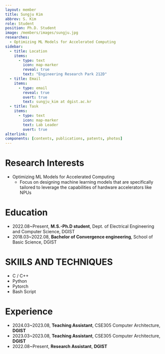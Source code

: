 ```yaml
---
layout: member
title: Sungju Kim
abbrev: S. Kim
role: Student
position: Ph.D. Student
image: /members/images/sungju.jpg
researches:
  - Optimizing ML Models for Accelerated Computing
sidebar:
  - title: Location
    items:
      - type: text
        icon: map-marker
        reveal: true
        text: "Engineering Research Park 212D"
  - title: Email
    items:
      - type: email
        reveal: true
        overt: true
        text: sungju_kim at dgist.ac.kr
  - title: Task
    items:
      - type: text
        icon: map-marker
        text: Lab Leader
        overt: true
alterlink: 
components: [contents, publications, patents, photos]
---
```


# Research Interests
- Optimizing ML Models for Accelerated Computing
  - Focus on designing machine learning models that are specifically tailored to leverage the capabilities of hardware accelerators like NPUs

# Education
* 2022.08~Present, **M.S.-Ph.D student**, Dept. of Electrical Engineering and Computer Science, DGIST
* 2018.03~2022.08, **Bachelor of Convergence engineering**, School of Basic Science, DGIST

# SKIILS AND TECHNIQUES
* C / C++
* Python
* Pytorch
* Bash Script

# Experience
* 2024.03~2023.08, **Teaching Assistant**, CSE305 Computer Architecture, **DGIST**
* 2023.03~2023.08, **Teaching Assistant**, CSE305 Computer Architecture, **DGIST**
* 2022.08~Present, **Research Assistant**, **DGIST**